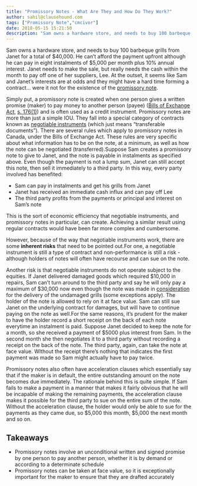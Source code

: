 ```yaml
---
title: "Promissory Notes - What Are They and How Do They Work?"
author: sahil@clausehound.com
tags: ["Promissory Note","cmcivor"]
date: 2018-05-15 15:21:50
description: "Sam owns a hardware store, and needs to buy 100 barbeque grills from Janet for a total of $40,000. He can’t afford the payment upfront although he can pay in eight instalments of $5,000 per month plus..."
---
```


Sam owns a hardware store, and needs to buy 100 barbeque grills from Janet for a total of $40,000. He can’t afford the payment upfront although he can pay in eight instalments of $5,000 per month plus 10% annual interest. Janet needs to make the sale, but really needs the cash within the month to pay off one of her suppliers, Lee. At the outset, it seems like Sam and Janet’s interests are at odds and they might have a hard time forming a contract... were it not for the existence of the [promissory note](http://www.clausehound.com/legal-contract/16166).

Simply put, a promissory note is created when one person gives a written promise (maker) to pay money to another person (payee) ([Bills of Exchange Act](http://laws-lois.justice.gc.ca/eng/acts/B-4/), [s. 176(1)](http://laws-lois.justice.gc.ca/eng/acts/B-4/page-13.html#h-27)) and is often used as a credit instrument. Promissory notes are more than just a simple IOU. They fall into a special category of contracts known as [negotiable instruments](https://blog.clausehound.com/negotiable-instruments-a-hybrid-of-contract-and-cash/) (which just means “transferable documents”). There are several rules which apply to promissory notes in Canada, under the Bills of Exchange Act. These rules are very specific about what information has to be on the note, at a minimum, as well as how the note can be negotiated (transferred).Suppose Sam creates a promissory note to give to Janet, and the note is payable in instalments as specified above. Even though the payment is not a lump sum, Janet can still accept this note, then sell it immediately to a third party. In this way, every party involved has benefited:
- Sam can pay in instalments and get his grills from Janet
- Janet has received an immediate cash influx and can pay off Lee
- The third party profits from the payments or principal and interest on Sam’s note

This is the sort of economic efficiency that negotiable instruments, and promissory notes in particular, can create. Achieving a similar result using regular contracts would have been far more complex and cumbersome.

However, because of the way that negotiable instruments work, there are some **inherent risks** that need to be pointed out.For one, a negotiable instrument is still a type of contract and non-performance is still a risk - although holders of notes will often have recourse and can sue on the note.

Another risk is that negotiable instruments do not operate subject to the equities. If Janet delivered damaged goods which required $10,000 in repairs, Sam can’t turn around to the third party and say he will only pay a maximum of $30,000 now even though the note was made in [consideration](https://blog.clausehound.com/what-makes-a-contract-enforceable/) for the delivery of the undamaged grills (some exceptions apply). The holder of the note is allowed to rely on it at face value. Sam can still sue Janet on the underlying contract for damages, but will have to continue paying on the note as well.For the same reasons, it’s prudent for the maker to have the holder record a short receipt on the back of each note everytime an instalment is paid. Suppose Janet decided to keep the note for a month, so she received a payment of $5000 plus interest from Sam. In the second month she then negotiates it to a third party without recording a receipt on the back of the note. The third party, again, can take the note at face value. WIthout the receipt there’s nothing that indicates the first payment was made so Sam might actually have to pay twice.

Promissory notes also often have acceleration clauses which essentially say that if the maker is in default, the entire outstanding amount on the note becomes due immediately. The rationale behind this is quite simple. If Sam fails to make a payment in a manner that makes it fairly obvious that he will be incapable of making the remaining payments, the acceleration clause makes it possible for the third party to sue on the entire sum of the note. Without the acceleration clause, the holder would only be able to sue for the payments as they came due, so $5,000 this month, $5,000 the next month and so on.

## Takeaways

- Promissory notes involve an unconditional written and signed promise by one person to pay another person, whether it is by demand or according to a determinate schedule
- Promissory notes can be taken at face value, so it is exceptionally important for the maker to ensure that they are drafted accurately
